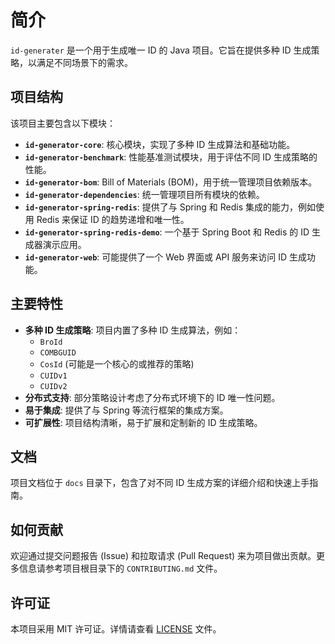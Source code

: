 # 简介

`id-generater` 是一个用于生成唯一 ID 的 Java 项目。它旨在提供多种 ID 生成策略，以满足不同场景下的需求。

## 项目结构

该项目主要包含以下模块：

- **`id-generator-core`**: 核心模块，实现了多种 ID 生成算法和基础功能。
- **`id-generator-benchmark`**: 性能基准测试模块，用于评估不同 ID 生成策略的性能。
- **`id-generator-bom`**: Bill of Materials (BOM)，用于统一管理项目依赖版本。
- **`id-generator-dependencies`**: 统一管理项目所有模块的依赖。
- **`id-generator-spring-redis`**: 提供了与 Spring 和 Redis 集成的能力，例如使用 Redis 来保证 ID 的趋势递增和唯一性。
- **`id-generator-spring-redis-demo`**: 一个基于 Spring Boot 和 Redis 的 ID 生成器演示应用。
- **`id-generator-web`**: 可能提供了一个 Web 界面或 API 服务来访问 ID 生成功能。

## 主要特性

- **多种 ID 生成策略**: 项目内置了多种 ID 生成算法，例如：
  - `BroId`
  - `COMBGUID`
  - `CosId` (可能是一个核心的或推荐的策略)
  - `CUIDv1`
  - `CUIDv2`
- **分布式支持**: 部分策略设计考虑了分布式环境下的 ID 唯一性问题。
- **易于集成**: 提供了与 Spring 等流行框架的集成方案。
- **可扩展性**: 项目结构清晰，易于扩展和定制新的 ID 生成策略。

## 文档

项目文档位于 `docs` 目录下，包含了对不同 ID 生成方案的详细介绍和快速上手指南。

## 如何贡献

欢迎通过提交问题报告 (Issue) 和拉取请求 (Pull Request) 来为项目做出贡献。更多信息请参考项目根目录下的 `CONTRIBUTING.md` 文件。

## 许可证

本项目采用 MIT 许可证。详情请查看 [LICENSE](../LICENSE) 文件。
